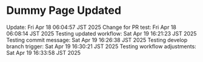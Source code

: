 # Dummy Page Updated
Update: Fri Apr 18 06:04:57 JST 2025
 Change for PR test: Fri Apr 18 06:08:14 JST 2025
 Testing updated workflow: Sat Apr 19 16:21:23 JST 2025
 Testing commit message: Sat Apr 19 16:26:38 JST 2025
 Testing develop branch trigger: Sat Apr 19 16:30:21 JST 2025
 Testing workflow adjustments: Sat Apr 19 16:33:58 JST 2025
